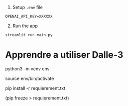 1. Setup `.env` file
```
OPENAI_API_KEY=XXXXXX
```

2. Run the app
```
streamlit run main.py
```

# Apprendre a utiliser Dalle-3

python3 -m venv env

source env/bin/activate

pip install -r requierement.txt

(pip freeze > requierement.txt)
